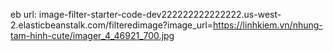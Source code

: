 eb url: image-filter-starter-code-dev222222222222222.us-west-2.elasticbeanstalk.com/filteredimage?image_url=https://linhkiem.vn/nhung-tam-hinh-cute/imager_4_46921_700.jpg
